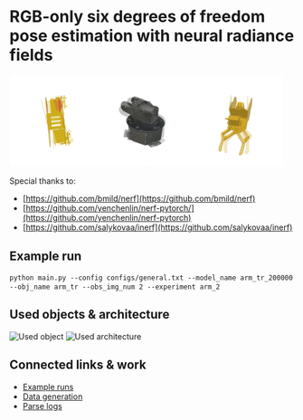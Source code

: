 # RGB-only six degrees of freedom pose estimation with neural radiance fields


<p float="left">
  <img src="/assets/imgs/0_afast_i1batch512_TEST.gif" width="32%" /><img src="/assets/imgs/1_bnfast_i2batch512_TEST.gif" width="32%" /><img src="/assets/imgs/2_gyfast_i1batch512_TEST.gif" width="32%" />
</p>

Special thanks to:
- [https://github.com/bmild/nerf](https://github.com/bmild/nerf)
- [https://github.com/yenchenlin/nerf-pytorch/](https://github.com/yenchenlin/nerf-pytorch)
- [https://github.com/salykovaa/inerf](https://github.com/salykovaa/inerf)

## Example run
```
python main.py --config configs/general.txt --model_name arm_tr_200000 --obj_name arm_tr --obs_img_num 2 --experiment arm_2
```

## Used objects & architecture
![Used object](/assets/imgs/tilted_merged_5.png)
![Used architecture](/assets/imgs/full_work_arch_whitebg.png)

## Connected links & work
- [Example runs](https://bit.ly/3yA0N2J)
- [Data generation](https://github.com/nellika/synth-data-generator)
- [Parse logs](https://github.com/nellika/parse-thesis-results)

